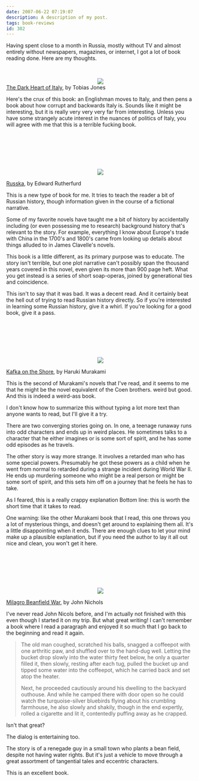 ```yaml
---
date: 2007-06-22 07:19:07
description: A description of my post.
tags: book-reviews
id: 302
---
```

Having spent close to a month in Russia, mostly without TV and almost entirely without newspapers, magazines, or internet, I got a lot of book reading done.  Here are my thoughts.
<p>&nbsp;</p>
<center><img src="/img/books/darkitaly.jpg"></img></center>
<!--more-->
<a href="http://search.barnesandnoble.com/booksearch/isbnInquiry.asp?z=y&EAN=9780865477247&itm=1" target="_blank">The Dark Heart of Italy</a>, by Tobias Jones

Here's the crux of this book:  an Englishman moves to Italy, and then pens a book about how corrupt and backwards Italy is.  Sounds like it might be interesting, but it is really very very very far from interesting.  Unless you have some strangely acute interest in the nuances of politics of Italy, you will agree with me that this is a terrible fucking book.
<p>&nbsp;</p><p>&nbsp;</p>
<center><br /><br /><img src="/img/books/russka.jpg"></img></center>

<a href="http://search.barnesandnoble.com/booksearch/isbnInquiry.asp?z=y&EAN=9780865477247&itm=1" target="_blank">Russka</a>, by Edward Rutherfurd

This is a new type of book for me.  It tries to teach the reader a bit of Russian history, though information given in the course of a fictional narrative.  

Some of my favorite novels have taught me a bit of history by accidentally including (or even possessing me to research) background history that's relevant to the story.  For example, everything I know about Europe's trade with China in the  1700's and 1800's came from looking up details about things alluded to in James Clavelle's novels.

This book is a little different, as its primary purpose was to educate.  The story isn't terrible, but one plot narrative can't possibly span the thousand years covered in this novel, even given its more than 900 page heft.  What you get instead is a series of short soap-operas, joined by generational ties and coincidence.

This isn't to say that it was bad.  It was a decent read.  And it certainly beat the hell out of trying to read Russian history directly.  So if you're interested in learning some Russian history, give it a whirl.  If you're looking for a good book, give it a pass.
<p>&nbsp;</p><p>&nbsp;</p>
<center><br /><br /><img src="/img/books/kafka.jpg"></img></center>

<a href="http://search.barnesandnoble.com/booksearch/isbnInquiry.asp?z=y&EAN=9781400079278&itm=1" target="_blank">Kafka on the Shore</a>, by Haruki Murakami

This is the second of Murakami's novels that I've read, and it seems to me that he might be the novel equivalent of the Coen brothers.  weird but good.  And this is indeed a weird-ass book.

I don't know how to summarize this without typing a lot more text than anyone wants to read, but I'll give it a try.

There are two converging stories going on.  In one, a teenage runaway runs into odd characters and ends up in weird places.  He sometimes talks to a character that he either imagines or is some sort of spirit, and he has some odd episodes as he travels.

The other story is way more strange.  It involves a retarded man who has some special powers.  Presumably he got these powers as a child when he went from normal to retarded during a strange incident during World War II.  He ends up murdering someone who might be a real person or might be some sort of spirit, and this sets him off on a journey that he feels he has to take.

As I feared, this is a really crappy explanation  Bottom line: this is worth the short time that it takes to read.

One warning:  like the other Murakami book that I read, this one throws you a lot of mysterious things, and doesn't get around to explaining them all.  It's a little disappointing when it ends.  There are enough clues to let your mind make up a plausible explanation, but if you need the author to lay it all out nice and clean, you won't get it here.
<p>&nbsp;</p><p>&nbsp;</p>
<center><br /><br /><img src="/img/books/beanfield.jpg"></img></center>

<a href="http://search.barnesandnoble.com/booksearch/isbnInquiry.asp?z=y&EAN=9780805063745&itm=1" target="_blank">Milagro Beanfield War</a>, by John Nichols

I've never read John Nicols before, and I'm actually not finished with this even though I started it on my trip.  But what great writing!  I can't remember a book where I read a paragraph and enjoyed it so much that I go back to the beginning and read it again.

<blockquote>The old man coughed, scratched his balls, snagged a coffeepot with one arthritic paw, and shuffled over to the hand-dug well.  Letting the bucket drop slowly into the water thirty feet below, he only a quarter filled it, then slowly, resting after each tug, pulled the bucket up and tipped some water into the coffeepot, which he carried back and set atop the heater.

Next, he proceeded cautiously around his dwelling to the backyard outhouse.  And while he camped there with door open so he could watch the turquoise-silver bluebirds flying about his crumbling farmhouse, he also slowly and shakily, though in the end expertly, rolled a cigarette and lit it, contentedly puffing away as he crapped.</blockquote>

Isn't that great?

The dialog is entertaining too.

The story is of a renegade guy in a small town who plants a bean field, despite not having water rights.  But it's just a vehicle to move through a great assortment of tangential tales and eccentric characters.

This is an excellent book.